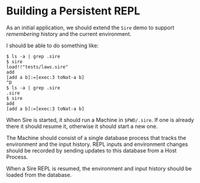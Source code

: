 Building a Persistent REPL
==========================

As an initial application, we should extend the `Sire` demo to support
*remembering* history and the current environment.

I should be able to do something like:

    $ ls -a | grep .sire
    $ sire
    load!!"tests/laws.sire"
    add
    [add a b]:=[exec:3 toNat-a b]
    ^D
    $ ls -a | grep .sire
    .sire
    $ sire
    add
    [add a b]:=[exec:3 toNat-a b]

When Sire is started, it should run a Machine in `$PWD/.sire`.  If one
is already there it should resume it, otherwise it should start a new one.

The Machine should consist of a single database process that tracks
the environment and the input history.  REPL inputs and environment
changes should be recorded by sending updates to this database from a
Host Process.

When a Sire REPL is resumed, the environment and input history should
be loaded from the database.
